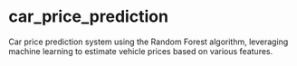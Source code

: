 # car_price_prediction
Car price prediction system using the Random Forest algorithm, leveraging machine learning to estimate vehicle prices based on various features.

